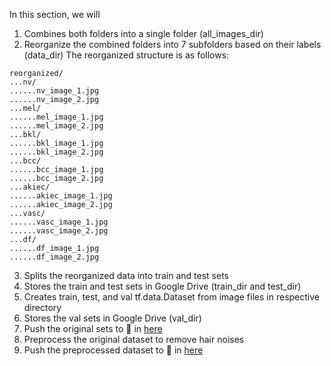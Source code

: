 In this section, we will

1. Combines both folders into a single folder (all_images_dir)
2. Reorganize the combined folders into 7 subfolders based on their labels (data_dir)
The reorganized structure is as follows:
```
reorganized/
...nv/
......nv_image_1.jpg
......nv_image_2.jpg
...mel/
......mel_image_1.jpg
......mel_image_2.jpg
...bkl/
......bkl_image_1.jpg
......bkl_image_2.jpg
...bcc/
......bcc_image_1.jpg
......bcc_image_2.jpg
...akiec/
......akiec_image_1.jpg
......akiec_image_2.jpg
...vasc/
......vasc_image_1.jpg
......vasc_image_2.jpg
...df/
......df_image_1.jpg
......df_image_2.jpg
```
3. Splits the reorganized data into train and test sets
4. Stores the train and test sets in Google Drive (train_dir and test_dir)
5. Creates train, test, and val tf.data.Dataset from image files in respective directory
6. Stores the val sets in Google Drive (val_dir)
7. Push the original sets to 🤗 in [here](https://huggingface.co/datasets/sharren/originalSkin)
8. Preprocess the original dataset to remove hair noises
9. Push the preprocessed dataset to 🤗 in [here](https://huggingface.co/datasets/sharren/processedSkin)

